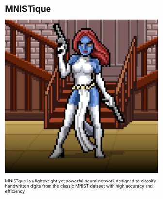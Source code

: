 # MNISTique

![MNISTique Logo](https://github.com/MosesTheRedSea/MNISTique/blob/main/Mystique.jpg)

MNISTque is a lightweight yet powerful neural network designed to classify handwritten digits from the classic MNIST dataset with high accuracy and efficiency
